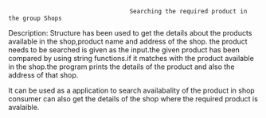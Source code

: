                                      Searching the required product in the group Shops
                                     
 Description:
               Structure has been used to get the details about the products available in the shop,product name and address of the shop. the product needs to be searched is given as the input.the given product has been compared by using string functions.if it matches with the product available in the shop.the program prints the details of the product and also the address of that shop. 
 
  It can be used as a application to search availabality of the product in shop consumer can also get the details of the shop where the required product is avalaible. 
